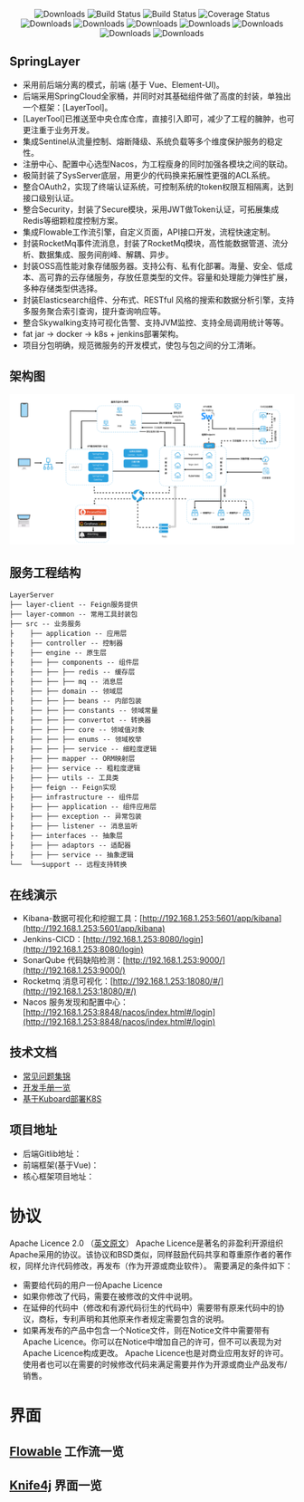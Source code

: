  <p align="center">
      <img src="https://img.shields.io/badge/Release-V1.0.0-green.svg" alt="Downloads">
      <img src="https://img.shields.io/badge/JDK-1.8+-green.svg" alt="Build Status">
  <img src="https://img.shields.io/badge/license-Apache%202-blue.svg" alt="Build Status">
   <img src="https://img.shields.io/badge/Spring%20Cloud-Hoxton.SR9-blue.svg" alt="Coverage Status">
   <img src="https://img.shields.io/badge/Spring%20Boot-2.3.5-blue.svg" alt="Downloads">
   <img src="https://img.shields.io/badge/Mybatis%20Plus-3.5.1-blue.svg" alt="Downloads">
   <img src="https://img.shields.io/badge/Postgresql-42.1.1-blue.svg" alt="Downloads">
   <img src="https://img.shields.io/badge/SkyWalking-8.7.0-blue.svg" alt="Downloads"> 
   <img src="https://img.shields.io/badge/Rocketmq-2.0.3-blue.svg" alt="Downloads"> 
   <img src="https://img.shields.io/badge/Elasticsearch-7.svg" alt="Downloads">
   <img src="https://img.shields.io/badge/Author-Hzhi-ff69b4.svg" alt="Downloads">
 </p>  

## SpringLayer
* 采用前后端分离的模式，前端 (基于 Vue、Element-UI)。
* 后端采用SpringCloud全家桶，并同时对其基础组件做了高度的封装，单独出一个框架：[LayerTool]。
* [LayerTool]已推送至中央仓库仓库，直接引入即可，减少了工程的臃肿，也可更注重于业务开发。
* 集成Sentinel从流量控制、熔断降级、系统负载等多个维度保护服务的稳定性。
* 注册中心、配置中心选型Nacos，为工程瘦身的同时加强各模块之间的联动。
* 极简封装了SysServer底层，用更少的代码换来拓展性更强的ACL系统。
* 整合OAuth2，实现了终端认证系统，可控制系统的token权限互相隔离，达到接口级别认证。
* 整合Security，封装了Secure模块，采用JWT做Token认证，可拓展集成Redis等细颗粒度控制方案。
* 集成Flowable工作流引擎，自定义页面，API接口开发，流程快速定制。
* 封装RocketMq事件流消息，封装了RocketMq模块，高性能数据管道、流分析、数据集成、服务间削峰、解耦、异步。
* 封装OSS高性能对象存储服务器。支持公有、私有化部署。海量、安全、低成本、高可靠的云存储服务，存放任意类型的文件。容量和处理能力弹性扩展，多种存储类型供选择。
* 封装Elasticsearch组件、分布式、RESTful 风格的搜索和数据分析引擎，支持多服务聚合索引查询，提升查询响应等。
* 整合Skywalking支持可视化告警、支持JVM监控、支持全局调用统计等等。
* fat jar -> docker -> k8s + jenkins部署架构。
* 项目分包明确，规范微服务的开发模式，使包与包之间的分工清晰。

## 架构图
<img src="https://github.com/h-zhi/LayerTool/blob/master/%E6%9E%B6%E6%9E%84%E5%9B%BE.png"/>

## 服务工程结构
``` 
LayerServer
├── layer-client -- Feign服务提供
├── layer-common -- 常用工具封装包
├── src -- 业务服务
├    ├── application -- 应用层
├    ├── controller -- 控制器
├    ├── engine -- 原生层
├    ├── ├── components -- 组件层
├    ├── ├── ├── redis -- 缓存层
├    ├── ├── ├── mq -- 消息层
├    ├── ├── domain -- 领域层
├    ├── ├── ├── beans -- 内部包装
├    ├── ├── ├── constants -- 领域常量
├    ├── ├── ├── convertot -- 转换器
├    ├── ├── ├── core -- 领域值对象
├    ├── ├── ├── enums -- 领域枚举
├    ├── ├── ├── service -- 细粒度逻辑
├    ├── ├── mapper -- ORM映射层
├    ├── ├── service -- 粗粒度逻辑
├    ├── ├── utils -- 工具类
├    ├── feign -- Feign实现
├    ├── infrastructure -- 组件层
├    ├── ├── application -- 组件应用层
├    ├── ├── exception -- 异常包装
├    ├── ├── listener -- 消息监听
├    ├── interfaces -- 抽象层
├    ├── ├── adaptors -- 适配器
├    ├── ├── service -- 抽象逻辑
└──  └──support -- 远程支持转换
```


## 在线演示
* Kibana-数据可视化和挖掘工具：[http://192.168.1.253:5601/app/kibana](http://192.168.1.253:5601/app/kibana)
* Jenkins-CICD：[http://192.168.1.253:8080/login](http://192.168.1.253:8080/login)
* SonarQube 代码缺陷检测：[http://192.168.1.253:9000/](http://192.168.1.253:9000/)
* Rocketmq 消息可视化：[http://192.168.1.253:18080/#/](http://192.168.1.253:18080/#/)
* Nacos 服务发现和配置中心：[http://192.168.1.253:8848/nacos/index.html#/login](http://192.168.1.253:8848/nacos/index.html#/login)

## 技术文档
* [常见问题集锦]()
* [开发手册一览]()
* [基于Kuboard部署K8S]()

## 项目地址
* 后端Gitlib地址：[]()
* 前端框架(基于Vue)：[]()
* 核心框架项目地址：[]()

# 协议
Apache Licence 2.0 （[英文原文](http://www.apache.org/licenses/LICENSE-2.0.html)）
Apache Licence是著名的非盈利开源组织Apache采用的协议。该协议和BSD类似，同样鼓励代码共享和尊重原作者的著作权，同样允许代码修改，再发布（作为开源或商业软件）。
需要满足的条件如下：
* 需要给代码的用户一份Apache Licence
* 如果你修改了代码，需要在被修改的文件中说明。
* 在延伸的代码中（修改和有源代码衍生的代码中）需要带有原来代码中的协议，商标，专利声明和其他原来作者规定需要包含的说明。
* 如果再发布的产品中包含一个Notice文件，则在Notice文件中需要带有Apache Licence。你可以在Notice中增加自己的许可，但不可以表现为对Apache Licence构成更改。
Apache Licence也是对商业应用友好的许可。使用者也可以在需要的时候修改代码来满足需要并作为开源或商业产品发布/销售。

# 界面

## [Flowable](#) 工作流一览


## [Knife4j](#) 界面一览

